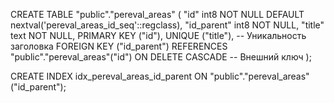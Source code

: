 CREATE TABLE "public"."pereval_areas" (
    "id" int8 NOT NULL DEFAULT nextval('pereval_areas_id_seq'::regclass),
    "id_parent" int8 NOT NULL,
    "title" text NOT NULL,
    PRIMARY KEY ("id"),
    UNIQUE ("title"),  -- Уникальность заголовка
    FOREIGN KEY ("id_parent") REFERENCES "public"."pereval_areas"("id") ON DELETE CASCADE  -- Внешний ключ
);

CREATE INDEX idx_pereval_areas_id_parent ON "public"."pereval_areas" ("id_parent");
